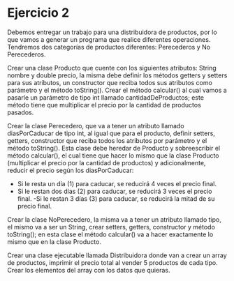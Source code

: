 # Ejercicio 2

Debemos entregar un trabajo para una distribuidora de productos, por lo que vamos a generar un programa que realice diferentes operaciones. Tendremos dos categorías de productos diferentes: Perecederos y No Perecederos.

Crear una clase Producto que cuente con los siguientes atributos: String nombre y double precio, la misma debe definir los métodos getters y setters para sus atributos, un constructor que reciba todos sus atributos como parámetro y el método toString(). Crear el método calcular() al cual vamos a pasarle un parámetro de tipo int llamado cantidadDeProductos; este método tiene que multiplicar el precio por la cantidad de productos pasados.

Crear la clase Perecedero, que va a tener un atributo llamado diasPorCaducar de tipo int, al igual que para el producto, definir setters, getters, constructor que reciba todos los atributos por parámetro y el método toString(). Esta clase debe heredar de Producto y sobreescribir el método calcular(), el cual tiene que hacer lo mismo que la clase Producto (multiplicar el precio por la cantidad de productos) y adicionalmente, reducir el precio según los diasPorCaducar:
- Si le resta un día (1) para caducar, se reducirá 4 veces el precio final.
- Si le restan dos días (2) para caducar, se reducirá 3 veces el precio final.
-Si le restan 3 días (3) para caducar, se reducirá la mitad de su precio final.

Crear la clase NoPerecedero, la misma va a tener un atributo llamado tipo, el mismo va a ser un String, crear setters, getters, constructor y método toString(); en esta clase el método calcular() va a hacer exactamente lo mismo que en la clase Producto.

Crear una clase ejecutable llamada Distribuidora donde van a crear un array de productos, imprimir el precio total al vender 5 productos de cada tipo. Crear los elementos del array con los datos que quieras.
